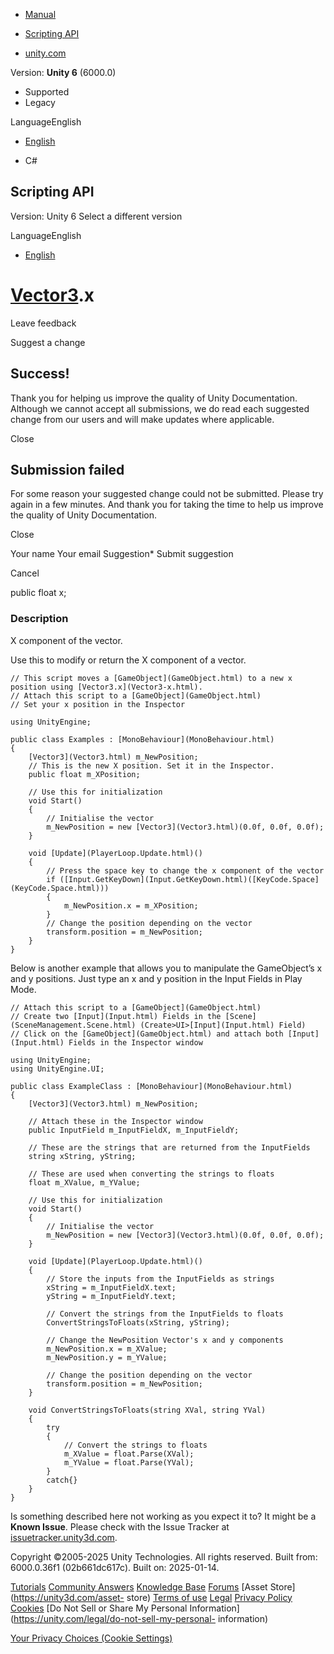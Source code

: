 [ ]()

  * [Manual](../Manual/index.html)
  * [Scripting API](../ScriptReference/index.html)

  * [unity.com](https://unity.com/)

Version: **Unity 6** (6000.0)

  * Supported
  * Legacy

LanguageEnglish

  * [English]()

  * C#

[ ](https://docs.unity3d.com)

## Scripting API

Version: Unity 6 Select a different version

LanguageEnglish

  * [English]()

#  [Vector3](Vector3.html).x

Leave feedback

Suggest a change

## Success!

Thank you for helping us improve the quality of Unity Documentation. Although
we cannot accept all submissions, we do read each suggested change from our
users and will make updates where applicable.

Close

## Submission failed

For some reason your suggested change could not be submitted. Please <a>try
again</a> in a few minutes. And thank you for taking the time to help us
improve the quality of Unity Documentation.

Close

Your name Your email Suggestion* Submit suggestion

Cancel

[ ]()

public float x;

### Description

X component of the vector.

Use this to modify or return the X component of a vector.

    
    
    // This script moves a [GameObject](GameObject.html) to a new x position using [Vector3.x](Vector3-x.html).
    // Attach this script to a [GameObject](GameObject.html)
    // Set your x position in the Inspector  
      
    using UnityEngine;  
      
    public class Examples : [MonoBehaviour](MonoBehaviour.html)
    {
        [Vector3](Vector3.html) m_NewPosition;
        // This is the new X position. Set it in the Inspector.
        public float m_XPosition;  
      
        // Use this for initialization
        void Start()
        {
            // Initialise the vector
            m_NewPosition = new [Vector3](Vector3.html)(0.0f, 0.0f, 0.0f);
        }  
      
        void [Update](PlayerLoop.Update.html)()
        {
            // Press the space key to change the x component of the vector
            if ([Input.GetKeyDown](Input.GetKeyDown.html)([KeyCode.Space](KeyCode.Space.html)))
            {
                m_NewPosition.x = m_XPosition;
            }
            // Change the position depending on the vector
            transform.position = m_NewPosition;
        }
    }
    

Below is another example that allows you to manipulate the GameObject’s x and
y positions. Just type an x and y position in the Input Fields in Play Mode.

    
    
    // Attach this script to a [GameObject](GameObject.html)
    // Create two [Input](Input.html) Fields in the [Scene](SceneManagement.Scene.html) (Create>UI>[Input](Input.html) Field)
    // Click on the [GameObject](GameObject.html) and attach both [Input](Input.html) Fields in the Inspector window  
      
    using UnityEngine;
    using UnityEngine.UI;  
      
    public class ExampleClass : [MonoBehaviour](MonoBehaviour.html)
    {
        [Vector3](Vector3.html) m_NewPosition;  
      
        // Attach these in the Inspector window
        public InputField m_InputFieldX, m_InputFieldY;  
      
        // These are the strings that are returned from the InputFields
        string xString, yString;  
      
        // These are used when converting the strings to floats
        float m_XValue, m_YValue;  
      
        // Use this for initialization
        void Start()
        {
            // Initialise the vector
            m_NewPosition = new [Vector3](Vector3.html)(0.0f, 0.0f, 0.0f);
        }  
      
        void [Update](PlayerLoop.Update.html)()
        {
            // Store the inputs from the InputFields as strings
            xString = m_InputFieldX.text;
            yString = m_InputFieldY.text;  
      
            // Convert the strings from the InputFields to floats
            ConvertStringsToFloats(xString, yString);  
      
            // Change the NewPosition Vector's x and y components
            m_NewPosition.x = m_XValue;
            m_NewPosition.y = m_YValue;  
      
            // Change the position depending on the vector
            transform.position = m_NewPosition;
        }  
      
        void ConvertStringsToFloats(string XVal, string YVal)
        {
            try
            {
                // Convert the strings to floats
                m_XValue = float.Parse(XVal);
                m_YValue = float.Parse(YVal);
            }
            catch{}
        }
    }
    

Is something described here not working as you expect it to? It might be a
**Known Issue**. Please check with the Issue Tracker at
[issuetracker.unity3d.com](https://issuetracker.unity3d.com).

Copyright ©2005-2025 Unity Technologies. All rights reserved. Built from:
6000.0.36f1 (02b661dc617c). Built on: 2025-01-14.

[Tutorials](https://unity3d.com/learn) [Community
Answers](https://answers.unity3d.com) [Knowledge
Base](https://support.unity3d.com/hc/en-us)
[Forums](https://forum.unity3d.com) [Asset Store](https://unity3d.com/asset-
store) [Terms of use](https://docs.unity3d.com/Manual/TermsOfUse.html)
[Legal](https://unity.com/legal) [Privacy
Policy](https://unity.com/legal/privacy-policy)
[Cookies](https://unity.com/legal/cookie-policy) [Do Not Sell or Share My
Personal Information](https://unity.com/legal/do-not-sell-my-personal-
information)

[Your Privacy Choices (Cookie Settings)](javascript:void\(0\);)


